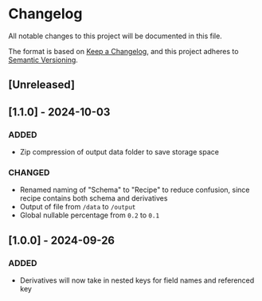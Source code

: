 # Changelog

All notable changes to this project will be documented in this file.

The format is based on [Keep a Changelog](https://keepachangelog.com/en/1.1.0/),
and this project adheres to [Semantic Versioning](https://semver.org/spec/v2.0.0.html).

## [Unreleased]

## [1.1.0] - 2024-10-03

### ADDED

- Zip compression of output data folder to save storage space

### CHANGED

- Renamed naming of "Schema" to "Recipe" to reduce confusion, since recipe contains both schema and derivatives
- Output of file from `/data` to `/output`
- Global nullable percentage from `0.2` to `0.1`

## [1.0.0] - 2024-09-26

### ADDED

- Derivatives will now take in nested keys for field names and referenced key
